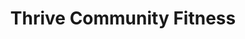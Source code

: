 ---
title: "Thrive Community Fitness"
url: /anacortes/thrive-community-fitness/
shop: Gesundheit
---